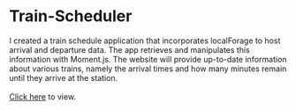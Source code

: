 # Train-Scheduler
I created a train schedule application that incorporates localForage to host arrival and departure data. The app retrieves and manipulates this information with Moment.js. The website will provide up-to-date information about various trains, namely the arrival times and how many minutes remain until they arrive at the station.
<br>
<br>
[Click here](https://calahhansen.github.io/Train-Scheduler/index.html) to view.
